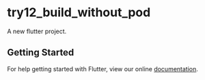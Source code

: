 # try12_build_without_pod

A new flutter project.

## Getting Started

For help getting started with Flutter, view our online
[documentation](http://flutter.io/).
